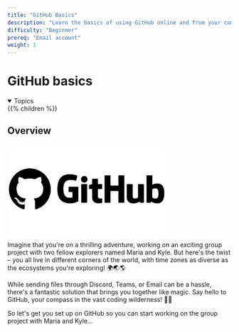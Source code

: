 ```yaml
---
title: "GitHub Basics"
description: "Learn the basics of using GitHub online and from your computer terminal"
difficulty: "Beginner"
prereq: "Email account"
weight: 1
---
```


# GitHub basics
<details open>
<summary>Topics</summary>
{{% children %}}
</details>


## Overview
<img alt="GitHub logo" src="./images/GitHubLogo.png" height="200"/>

Imagine that you're on a thrilling adventure, working on an exciting group project with two fellow explorers named Maria and Kyle. But here's the twist – you all live in different corners of the world, with time zones as diverse as the ecosystems you're exploring! 🌍🌏🌎

While sending files through Discord, Teams, or Email can be a hassle, there's a fantastic solution that brings you together like magic. Say hello to GitHub, your compass in the vast coding wilderness! 🧭🌌

So let's get you set up on GitHub so you can start working on the group project with Maria and Kyle...